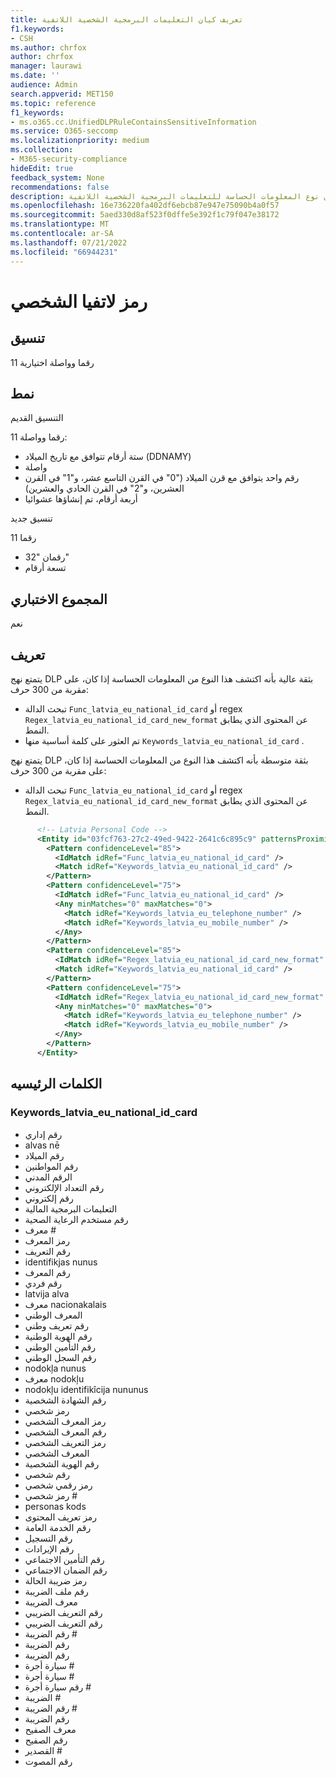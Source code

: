 ```yaml
---
title: تعريف كيان التعليمات البرمجية الشخصية اللاتفية
f1.keywords:
- CSH
ms.author: chrfox
author: chrfox
manager: laurawi
ms.date: ''
audience: Admin
search.appverid: MET150
ms.topic: reference
f1_keywords:
- ms.o365.cc.UnifiedDLPRuleContainsSensitiveInformation
ms.service: O365-seccomp
ms.localizationpriority: medium
ms.collection:
- M365-security-compliance
hideEdit: true
feedback_system: None
recommendations: false
description: تعريف كيان نوع المعلومات الحساسة للتعليمات البرمجية الشخصية اللاتفية.
ms.openlocfilehash: 16e736220fa402df6ebcb87e947e75090b4a0f57
ms.sourcegitcommit: 5aed330d8af523f0dffe5e392f1c79f047e38172
ms.translationtype: MT
ms.contentlocale: ar-SA
ms.lasthandoff: 07/21/2022
ms.locfileid: "66944231"
---
```

# <a name="latvia-personal-code"></a>رمز لاتفيا الشخصي

## <a name="format"></a>تنسيق

11 رقما وواصلة اختيارية

## <a name="pattern"></a>نمط

التنسيق القديم

11 رقما وواصلة:

- ستة أرقام تتوافق مع تاريخ الميلاد (DDNAMY)
- واصلة
- رقم واحد يتوافق مع قرن الميلاد ("0" في القرن التاسع عشر، و"1" في القرن العشرين، و"2" في القرن الحادي والعشرين)
- أربعة أرقام، تم إنشاؤها عشوائيا

تنسيق جديد

11 رقما

- رقمان "32"
- تسعة أرقام

## <a name="checksum"></a>المجموع الاختباري

نعم

## <a name="definition"></a>تعريف

يتمتع نهج DLP بثقة عالية بأنه اكتشف هذا النوع من المعلومات الحساسة إذا كان، على مقربة من 300 حرف:

- تبحث الدالة `Func_latvia_eu_national_id_card` أو regex `Regex_latvia_eu_national_id_card_new_format` عن المحتوى الذي يطابق النمط.
- تم العثور على كلمة أساسية منها `Keywords_latvia_eu_national_id_card` .

يتمتع نهج DLP بثقة متوسطة بأنه اكتشف هذا النوع من المعلومات الحساسة إذا كان، على مقربة من 300 حرف:

- تبحث الدالة `Func_latvia_eu_national_id_card` أو regex `Regex_latvia_eu_national_id_card_new_format` عن المحتوى الذي يطابق النمط.

```xml
      <!-- Latvia Personal Code -->
      <Entity id="03fcf763-27c2-49ed-9422-2641c6c895c9" patternsProximity="300" recommendedConfidence="85">
        <Pattern confidenceLevel="85">
          <IdMatch idRef="Func_latvia_eu_national_id_card" />
          <Match idRef="Keywords_latvia_eu_national_id_card" />
        </Pattern>
        <Pattern confidenceLevel="75">
          <IdMatch idRef="Func_latvia_eu_national_id_card" />
          <Any minMatches="0" maxMatches="0">
            <Match idRef="Keywords_latvia_eu_telephone_number" />
            <Match idRef="Keywords_latvia_eu_mobile_number" />
          </Any>
        </Pattern>
        <Pattern confidenceLevel="85">
          <IdMatch idRef="Regex_latvia_eu_national_id_card_new_format" />
          <Match idRef="Keywords_latvia_eu_national_id_card" />
        </Pattern>
        <Pattern confidenceLevel="75">
          <IdMatch idRef="Regex_latvia_eu_national_id_card_new_format" />
          <Any minMatches="0" maxMatches="0">
            <Match idRef="Keywords_latvia_eu_telephone_number" />
            <Match idRef="Keywords_latvia_eu_mobile_number" />
          </Any>
        </Pattern>
      </Entity>

```

## <a name="keywords"></a>الكلمات الرئيسيه

### <a name="keywords_latvia_eu_national_id_card"></a>Keywords_latvia_eu_national_id_card

- رقم إداري
- alvas nē
- رقم الميلاد
- رقم المواطنين
- الرقم المدني
- رقم التعداد الإلكتروني
- رقم إلكتروني
- التعليمات البرمجية المالية
- رقم مستخدم الرعاية الصحية
- معرف #
- رمز المعرف
- رقم التعريف
- identifikjas nunus
- رقم المعرف
- رقم فردي
- latvija alva
- معرف nacionakalais
- المعرف الوطني
- رقم تعريف وطني
- رقم الهوية الوطنية
- رقم التأمين الوطني
- رقم السجل الوطني
- nodokļa nunus
- معرف nodokļu
- nodokļu identifikîcija nununus
- رقم الشهادة الشخصية
- رمز شخصي
- رمز المعرف الشخصي
- رقم المعرف الشخصي
- رمز التعريف الشخصي
- المعرف الشخصي
- رقم الهوية الشخصية
- رقم شخصي
- رمز رقمي شخصي
- رمز شخصي #
- personas kods
- رمز تعريف المحتوى
- رقم الخدمة العامة
- رقم التسجيل
- رقم الإيرادات
- رقم التأمين الاجتماعي
- رقم الضمان الاجتماعي
- رمز ضريبة الحالة
- رقم ملف الضريبة
- معرف الضريبة
- رقم التعريف الضريبي
- رقم التعريف الضريبي
- رقم الضريبة #
- رقم الضريبة
- رقم الضريبة
- سيارة أجرة #
- سيارة أجرة #
- رقم سيارة أجرة #
- الضريبة #
- رقم الضريبة #
- رقم الضريبة
- معرف الصفيح
- رقم الصفيح
- القصدير #
- رقم المصوت